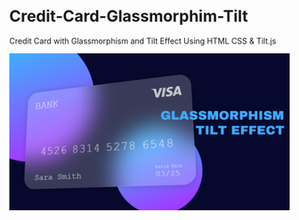# Credit-Card-Glassmorphim-Tilt
Credit Card with Glassmorphism and Tilt Effect Using HTML CSS &amp; Tilt.js

![Screenshot](Miniatura.png)

